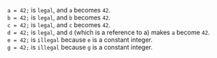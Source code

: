 `a = 42;` is `legal`, and `a` becomes `42`.    
`b = 42;` is `legal`, and `b` becomes `42`.    
`c = 42;` is `legal`, and `c` becomes `42`.    
`d = 42;` is `legal`, and `d` (which is a reference to a) makes `a` become `42`.     
`e = 42;` is `illegal` because `e` is a constant integer.    
`g = 42;` is `illegal` because `g` is a constant integer.   